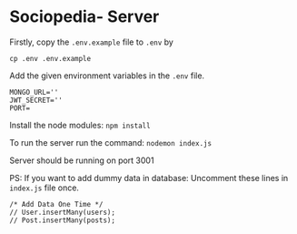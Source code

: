 <h1>Sociopedia- Server</h1>

Firstly, copy the `.env.example` file to `.env` by
```
cp .env .env.example
```

Add the given environment variables in the `.env` file.
```
MONGO_URL=''
JWT_SECRET=''
PORT=
```

Install the node modules:
`npm install`

To run the server run the command:
`nodemon index.js`

Server should be running on port 3001

PS:
If you want to add dummy data in database:
Uncomment these lines in `index.js` file once.

```
/* Add Data One Time */
// User.insertMany(users);
// Post.insertMany(posts);
```

